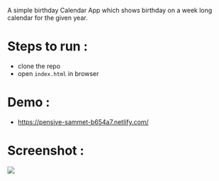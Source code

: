 A simple birthday Calendar App which shows birthday on a week long calendar for the given year.

# Steps to run :
- clone the repo
- open `index.html` in browser


# Demo :
- <https://pensive-sammet-b654a7.netlify.com/>


# Screenshot :

![](image.png)
